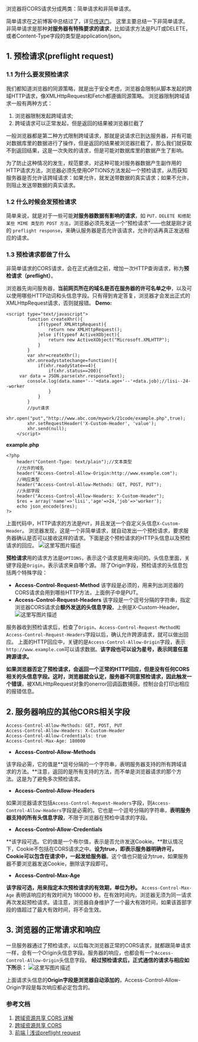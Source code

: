 浏览器将CORS请求分成两类：简单请求和非简单请求。

简单请求在之前博客中总结过了，详见[传送门](http://blog.csdn.net/liujie19901217/article/details/50723702)。
这里主要总结一下非简单请求。非简单请求是那种**对服务器有特殊要求的请求**，比如请求方法是PUT或DELETE，或者Content-Type字段的类型是application/json。
## 1. **预检请求(preflight request)**
### 1.1 为什么要发预检请求
我们都知道浏览器的同源策略，就是出于安全考虑，浏览器会限制从脚本发起的跨域HTTP请求，像XMLHttpRequest和Fetch都遵循同源策略。
浏览器限制跨域请求一般有两种方式：

1. 浏览器限制发起跨域请求;
2. 跨域请求可以正常发起，但是返回的结果被浏览器拦截了

一般浏览器都是第二种方式限制跨域请求，那就是说请求已到达服务器，并有可能对数据库里的数据进行了操作，但是返回的结果被浏览器拦截了，那么我们就获取不到返回结果，这是一次失败的请求，但是可能对数据库里的数据产生了影响。

为了防止这种情况的发生，规范要求，对这种可能对服务器数据产生副作用的HTTP请求方法，浏览器必须先使用OPTIONS方法发起一个预检请求，从而获知服务器是否允许该跨域请求：如果允许，就发送带数据的真实请求；如果不允许，则阻止发送带数据的真实请求。
### 1.2 什么时候会发预检请求
简单来说，就是对于一些可能**对服务器数据有影响的请求**，如 `PUT，DELETE 和搭配某些 MIME 类型的 POST 方法`，浏览器必须先发送一个“预检请求”——也就是刚才说的 `preflight response`，来确认服务器是否允许该请求，允许的话再真正发送相应的请求。
### 1.3 预检请求都做了什么 
非简单请求的CORS请求，会在正式通信之前，增加一次HTTP查询请求，称为**预检请求（preflight）**。

浏览器先询问服务器，**当前网页所在的域名是否在服务器的许可名单之中**，以及可以使用哪些HTTP动词和头信息字段。只有得到肯定答复，浏览器才会发出正式的XMLHttpRequest请求，否则就报错。
**Demo:**

```
<script type="text/javascript">
        function createXhr(){
            if(typeof XMLHttpRequest){
                return new XMLHttpRequest();
            }else if(typeof ActiveXObject){
                return new ActiveXObject("Microsoft.XMLHTTP");
            }
        }
        var xhr=createXhr();
        xhr.onreadystatechange=function(){
            if(xhr.readyState==4){
                if(xhr.status==200){
     var data = JSON.parse(xhr.responseText);
    	console.log(data.name+'--'+data.age+'--'+data.job);//lisi--24--worker
                }
            }
        }
        //put请求
        xhr.open("put","http://www.abc.com/mywork/21code/example.php",true);
        xhr.setRequestHeader('X-Custom-Header', 'value');
        xhr.send(null);
    </script>
```
**example.php**

```
<?php
    header("Content-Type: text/plain");//文本类型
    //允许的域名
    header("Access-Control-Allow-Origin:http://www.example.com");
    //响应类型
    header("Access-Control-Allow-Methods: GET, POST, PUT");
    //头部字段
    header("Access-Control-Allow-Headers: X-Custom-Header");
    $res = array('name'=>'lisi','age'=>24,'job'=>'worker');
    echo json_encode($res);
?>

```
上面代码中，HTTP请求的方法是`PUT`，并且发送一个自定义头信息`X-Custom-Header`。
浏览器发现，这是一个非简单请求，就自动发出一个预检请求，要求服务器确认是否可以接收这样的请求。下面是这个预检请求的HTTP头信息以及预检请求的回应。
![这里写图片描述](http://img.blog.csdn.net/20160809164823763)

**预检请求**用的请求方法是`OPTIONS`，表示这个请求是用来询问的。头信息里面，关键字段是`Origin`，表示请求来自哪个源。
除了Origin字段，预检请求的头信息包括两个特殊字段：

 - **Access-Control-Request-Method**
该字段是必须的，用来列出浏览器的CORS请求会用到哪些HTTP方法，上面例子中是PUT。
 - **Access-Control-Request-Headers**
该字段是一个逗号分隔的字符串，指定浏览器CORS请求会**额外发送的头信息字段**，上例是X-Custom-Header。
![这里写图片描述](http://img.blog.csdn.net/20160809164843950)

服务器收到预检请求后，检查了`Origin`、`Access-Control-Request-Method和Access-Control-Request-Headers`字段以后，确认允许跨源请求，就可以做出回应。
上面的HTTP回应中，关键的是`Access-Control-Allow-Origin`字段，表示`http://www.example.com`可以请求数据。**该字段也可以设为星号，表示同意任意跨源请求。**

**如果浏览器否定了预检请求，会返回一个正常的HTTP回应，但是没有任何CORS相关的头信息字段。**这时，浏览器就会认定，服务器不同意预检请求，因此**触发一个错误**，被XMLHttpRequest对象的onerror回调函数捕获。控制台会打印出相应的报错信息。
## 2. 服务器响应的其他CORS相关字段

```
Access-Control-Allow-Methods: GET, POST, PUT
Access-Control-Allow-Headers: X-Custom-Header
Access-Control-Allow-Credentials: true
Access-Control-Max-Age: 180000
```
 - **Access-Control-Allow-Methods**

该字段必需，它的值是**逗号分隔的一个字符串，表明服务器支持的所有跨域请求的方法。**注意，返回的是所有支持的方法，而不单是浏览器请求的那个方法。这是为了避免多次预检请求。

 - **Access-Control-Allow-Headers**

如果浏览器请求包括`Access-Control-Request-Headers`字段，则`Access-Control-Allow-Headers`字段是必需的。它也是一个逗号分隔的字符串，**表明服务器支持的所有头信息字段**，不限于浏览器在预检中请求的字段。

 - **Access-Control-Allow-Credentials**

**该字段可选。它的值是一个布尔值，表示是否允许发送Cookie。**默认情况下，Cookie不包括在CORS请求之中。**设为true，即表示服务器明确许可，Cookie可以包含在请求中，一起发给服务器**。这个值也只能设为true，如果服务器不要浏览器发送Cookie，删除该字段即可。

 - **Access-Control-Max-Age**

**该字段可选，用来指定本次预检请求的有效期，单位为秒。** `Access-Control-Max-Age` 表明该响应的有效时间为 180000 秒。在有效时间内，浏览器无须为同一请求再次发起预检请求。请注意，浏览器自身维护了一个最大有效时间，如果该首部字段的值超过了最大有效时间，将不会生效。

## **3. 浏览器的正常请求和响应**
一旦服务器通过了预检请求，以后每次浏览器正常的CORS请求，就都跟简单请求一样，会有一个Origin头信息字段。服务器的响应，也都会有一个`Access-Control-Allow-Origin`头信息字段。
**经过预检请求后，正式通信的请求与相应如下所示：**
![这里写图片描述](http://img.blog.csdn.net/20160809162734645)

上面请求头信息的**Origin字段是浏览器自动添加的**，Access-Control-Allow-Origin字段是每次响应都必定包含的。


### 参考文档
1. [跨域资源共享 CORS 详解](http://www.ruanyifeng.com/blog/2016/04/cors.html)
2. [跨域资源共享 CORS](http://corsbook.rails365.net/467077)
3. [前端 | 浅谈preflight request](http://www.jianshu.com/p/b55086cbd9af)